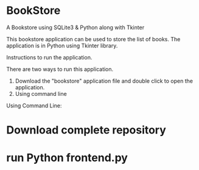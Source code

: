 # BookStore
A Bookstore using SQLite3 &amp; Python along with Tkinter

This bookstore application can be used to store the list of books. The application is in Python using Tkinter library. 

Instructions to run the application. 

There are two ways to run this application. 
1) Download the "bookstore" application file and double click to open the application.
2) Using command line 

Using Command Line:
# Download complete repository
# run Python frontend.py



